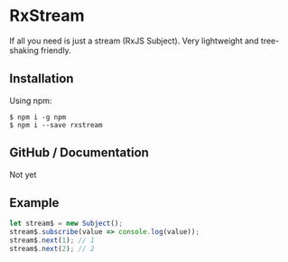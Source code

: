 # RxStream

If all you need is just a stream (RxJS Subject). Very lightweight and tree-shaking friendly.

## Installation

Using npm:
```shell
$ npm i -g npm
$ npm i --save rxstream
```

## GitHub / Documentation
Not yet

## Example
```javascript
let stream$ = new Subject();
stream$.subscribe(value => console.log(value));
stream$.next(1); // 1
stream$.next(2); // 2
```